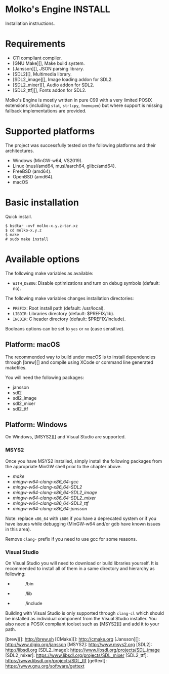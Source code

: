 Molko's Engine INSTALL
======================

Installation instructions.

Requirements
============

- C11 compliant compiler.
- [GNU Make][], Make build system.
- [Jansson][], JSON parsing library.
- [SDL2][], Multimedia library.
- [SDL2_image][], Image loading addon for SDL2.
- [SDL2_mixer][], Audio addon for SDL2.
- [SDL2_ttf][], Fonts addon for SDL2.

Molko's Engine is mostly written in pure C99 with a very limited POSIX
extensions (including `stat`, `strlcpy`, `fmemopen`) but where support is
missing fallback implementations are provided.

Supported platforms
===================

The project was successfully tested on the following platforms and their
architectures.

- Windows (MinGW-w64, VS2019).
- Linux (musl/amd64, musl/aarch64, glibc/amd64).
- FreeBSD (amd64).
- OpenBSD (amd64).
- macOS

Basic installation
==================

Quick install.

	$ bsdtar -xvf molko-x.y.z-tar.xz
	$ cd molko-x.y.z
	$ make
	# sudo make install

Available options
=================

The following make variables as available:

- `WITH_DEBUG`: Disable optimizations and turn on debug symbols (default: no).

The following make variables changes installation directories:

- `PREFIX`: Root install path (default: /usr/local).
- `LIBDIR`: Libraries directory (default: $PREFIX/lib).
- `INCDIR`: C header directory (default: $PREFIX/include).

Booleans options can be set to `yes` or `no` (case sensitive).

Platform: macOS
---------------

The recommended way to build under macOS is to install dependencies through
[brew][] and compile using XCode or command line generated makefiles.

You will need the following packages:

- jansson
- sdl2
- sdl2_image
- sdl2_mixer
- sdl2_ttf

Platform: Windows
-----------------

On Windows, [MSYS2][] and Visual Studio are supported.

### MSYS2

Once you have MSYS2 installed, simply install the following packages from the
appropriate MinGW shell prior to the chapter above.

- *make*
- *mingw-w64-clang-x86_64-gcc*
- *mingw-w64-clang-x86_64-SDL2*
- *mingw-w64-clang-x86_64-SDL2_image*
- *mingw-w64-clang-x86_64-SDL2_mixer*
- *mingw-w64-clang-x86_64-SDL2_ttf*
- *mingw-w64-clang-x86_64-jansson*

Note: replace `x86_64` with `i686` if you have a deprecated system or if you
      have issues while debugging (MinGW-w64 and/or gdb have known issues in
      this area).

Remove `clang-` prefix if you need to use gcc for some reasons.

### Visual Studio

On Visual Studio you will need to download or build libraries yourself. It is
recommended to install all of them in a same directory and hierarchy as
following:

- <dir>/bin
- <dir>/lib
- <dir>/include

Building with Visual Studio is only supported through `clang-cl` which should be
installed as individual component from the Visual Studio installer. You also
need a POSIX compliant toolset such as [MSYS2][] and add it to your path.

[brew][]: http://brew.sh
[CMake][]: http://cmake.org
[Jansson][]: http://www.digip.org/jansson
[MSYS2]: http://www.msys2.org
[SDL2]: http://libsdl.org
[SDL2_image]: https://www.libsdl.org/projects/SDL_image
[SDL2_mixer]: https://www.libsdl.org/projects/SDL_mixer
[SDL2_ttf]: https://www.libsdl.org/projects/SDL_ttf
[gettext]: https://www.gnu.org/software/gettext
